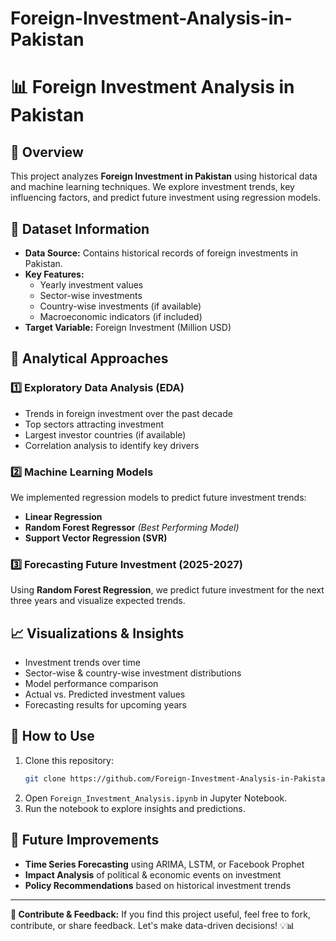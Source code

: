 # Foreign-Investment-Analysis-in-Pakistan

# 📊 Foreign Investment Analysis in Pakistan

## 📌 Overview
This project analyzes **Foreign Investment in Pakistan** using historical data and machine learning techniques. We explore investment trends, key influencing factors, and predict future investment using regression models.

## 📂 Dataset Information
- **Data Source:** Contains historical records of foreign investments in Pakistan.
- **Key Features:**
  - Yearly investment values
  - Sector-wise investments
  - Country-wise investments (if available)
  - Macroeconomic indicators (if included)
- **Target Variable:** Foreign Investment (Million USD)

## 🔎 Analytical Approaches
### 1️⃣ Exploratory Data Analysis (EDA)
- Trends in foreign investment over the past decade
- Top sectors attracting investment
- Largest investor countries (if available)
- Correlation analysis to identify key drivers

### 2️⃣ Machine Learning Models
We implemented regression models to predict future investment trends:
- **Linear Regression**
- **Random Forest Regressor** *(Best Performing Model)*
- **Support Vector Regression (SVR)**

### 3️⃣ Forecasting Future Investment (2025-2027)
Using **Random Forest Regression**, we predict future investment for the next three years and visualize expected trends.

## 📈 Visualizations & Insights
- Investment trends over time
- Sector-wise & country-wise investment distributions
- Model performance comparison
- Actual vs. Predicted investment values
- Forecasting results for upcoming years

## 📝 How to Use
1. Clone this repository:  
   ```bash
   git clone https://github.com/Foreign-Investment-Analysis-in-Pakistan.git
   ```
2. Open `Foreign_Investment_Analysis.ipynb` in Jupyter Notebook.
3. Run the notebook to explore insights and predictions.

## 🚀 Future Improvements
- **Time Series Forecasting** using ARIMA, LSTM, or Facebook Prophet
- **Impact Analysis** of political & economic events on investment
- **Policy Recommendations** based on historical investment trends

---
**📌 Contribute & Feedback:** If you find this project useful, feel free to fork, contribute, or share feedback. Let's make data-driven decisions! 💡📊

